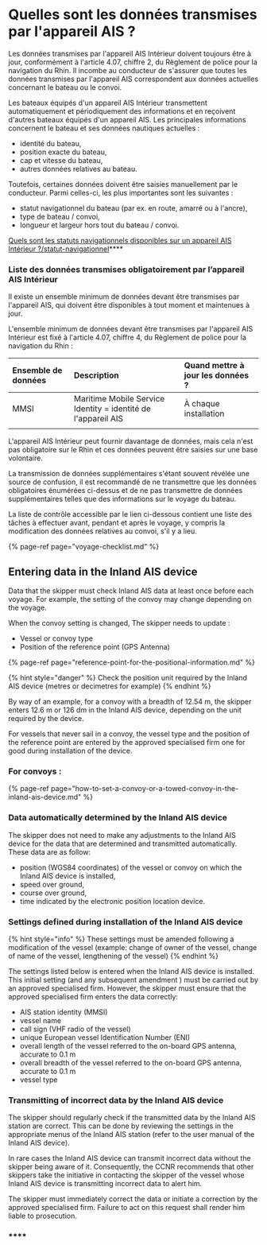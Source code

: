 # Quelles sont les données transmises par l'appareil AIS ?

Les données transmises par l'appareil AIS Intérieur doivent toujours être à jour, conformément à l'article 4.07, chiffre 2, du Règlement de police pour la navigation du Rhin. Il incombe au conducteur de s'assurer que toutes les données transmises par l'appareil AIS correspondent aux données actuelles concernant le bateau ou le convoi.

Les bateaux équipés d'un appareil AIS Intérieur transmettent automatiquement et périodiquement des informations et en reçoivent d'autres bateaux équipés d'un appareil AIS. Les principales informations concernent le bateau et ses données nautiques actuelles :

* identité du bateau,
* position exacte du bateau,
* cap et vitesse du bateau,
* autres données relatives au bateau.

Toutefois, certaines données doivent être saisies manuellement par le conducteur. Parmi celles-ci, les plus importantes sont les suivantes :

* statut navigationnel du bateau \(par ex. en route, amarré ou à l'ancre\),
* type de bateau / convoi,
* longueur et largeur hors tout du bateau / convoi.

[Quels sont les statuts navigationnels disponibles sur un appareil AIS Intérieur ?/statut-navigationnel](https://ris.gitbook.io/ebrochure-iais/navigational-status)\*\*\*\*

### **Liste des données transmises obligatoirement par l’appareil AIS Intérieur**

Il existe un ensemble minimum de données devant être transmises par l'appareil AIS, qui doivent être disponibles à tout moment et maintenues à jour.

L'ensemble minimum de données devant être transmises par l'appareil AIS Intérieur est fixé à l'article 4.07, chiffre 4, du Règlement de police pour la navigation du Rhin :

| Ensemble de données | Description | Quand mettre à jour les données ? |
| :--- | :--- | :--- |
| MMSI | Maritime Mobile Service Identity = identité de l'appareil AIS | À chaque installation |
|  |  |  |



L'appareil AIS Intérieur peut fournir davantage de données, mais cela n'est pas obligatoire sur le Rhin et ces données peuvent être saisies sur une base volontaire.

La transmission de données supplémentaires s'étant souvent révélée une source de confusion, il est recommandé de ne transmettre que les données obligatoires énumérées ci-dessus et de ne pas transmettre de données supplémentaires telles que des informations sur le voyage du bateau.

La liste de contrôle accessible par le lien ci-dessous contient une liste des tâches à effectuer avant, pendant et après le voyage, y compris la modification des données relatives au convoi, s'il y a lieu.

{% page-ref page="voyage-checklist.md" %}

## Entering data in the Inland AIS device

Data that the skipper must check Inland AIS data at least once before each voyage. For example, the setting of the convoy may change depending on the voyage.

When the convoy setting is changed, The skipper needs to update  :

* Vessel or convoy type
* Position of the reference point \(GPS Antenna\)

{% page-ref page="reference-point-for-the-positional-information.md" %}

{% hint style="danger" %}
Check the position unit required by the Inland AIS device \(metres or decimetres for example\)
{% endhint %}

By way of an example, for a convoy with a breadth of 12.54 m, the skipper enters 12.6 m or 126 dm in the Inland AIS device, depending on the unit required by the device.

For vessels that never sail in a convoy, the vessel type and the position of the reference point are entered by the approved specialised firm one for good during installation of the device.

### For convoys :

{% page-ref page="how-to-set-a-convoy-or-a-towed-convoy-in-the-inland-ais-device.md" %}

### **Data automatically determined by the Inland AIS device**

The skipper does not need to make any adjustments to the Inland AIS device for the data that are determined and transmitted automatically. These data are as follow:

* position \(WGS84 coordinates\) of the vessel or convoy on which the Inland AIS device is installed,
* speed over ground,
* course over ground,
* time indicated by the electronic position location device.

### Settings defined during installation of the Inland AIS device

{% hint style="info" %}
These settings must be amended following a modification of the vessel \(example: change of owner of the vessel, change of name of the vessel, lengthening of the vessel\)
{% endhint %}

The settings listed below is entered when the Inland AIS device is installed. This initial setting \(and any subsequent amendment \) must be carried out by an approved specialised firm. However, the skipper must ensure that the approved specialised firm enters the data correctly:

* AIS station identity \(MMSI\)
* vessel name
* call sign \(VHF radio of the vessel\)
* unique European vessel Identification Number \(ENI\)
* overall length of the vessel referred to the on-board GPS antenna, accurate to 0.1 m
* overall breadth of the vessel referred to the on-board GPS antenna, accurate to 0.1 m
* vessel type

### **Transmitting of incorrect data by the Inland AIS device**

The skipper should regularly check if the transmitted data by the Inland AIS station are correct. This can be done by reviewing the settings in the appropriate menus of the Inland AIS station \(refer to the user manual of the Inland AIS device\).

In rare cases the Inland AIS device can transmit incorrect data without the skipper being aware of it. Consequently, the CCNR recommends that other skippers take the initiative in contacting the skipper of the vessel whose Inland AIS device is transmitting incorrect data to alert him.

The skipper must immediately correct the data or initiate a correction by the approved specialised firm. Failure to act on this request shall render him liable to prosecution.

### \*\*\*\*


